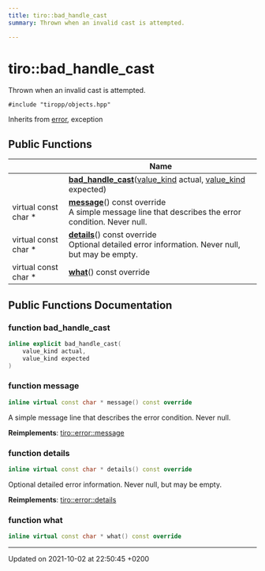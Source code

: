 ```yaml
---
title: tiro::bad_handle_cast
summary: Thrown when an invalid cast is attempted. 

---
```


# tiro::bad_handle_cast



Thrown when an invalid cast is attempted. 


`#include "tiropp/objects.hpp"`

Inherits from [error](/docs/api/classes/classtiro_1_1error), exception

## Public Functions

|                | Name           |
| -------------- | -------------- |
| | **[bad_handle_cast](/docs/api/classes/classtiro_1_1bad__handle__cast#function-bad-handle-cast)**([value&#95;kind](/docs/api/namespaces/namespacetiro#enum-value-kind) actual, [value&#95;kind](/docs/api/namespaces/namespacetiro#enum-value-kind) expected) |
| virtual const char * | **[message](/docs/api/classes/classtiro_1_1bad__handle__cast#function-message)**() const override<br>A simple message line that describes the error condition. Never null.  |
| virtual const char * | **[details](/docs/api/classes/classtiro_1_1bad__handle__cast#function-details)**() const override<br>Optional detailed error information. Never null, but may be empty.  |
| virtual const char * | **[what](/docs/api/classes/classtiro_1_1bad__handle__cast#function-what)**() const override |

## Public Functions Documentation

### function bad_handle_cast

```cpp
inline explicit bad_handle_cast(
    value_kind actual,
    value_kind expected
)
```


### function message

```cpp
inline virtual const char * message() const override
```

A simple message line that describes the error condition. Never null. 

**Reimplements**: [tiro::error::message](/docs/api/classes/classtiro_1_1error#function-message)


### function details

```cpp
inline virtual const char * details() const override
```

Optional detailed error information. Never null, but may be empty. 

**Reimplements**: [tiro::error::details](/docs/api/classes/classtiro_1_1error#function-details)


### function what

```cpp
inline virtual const char * what() const override
```


-------------------------------

Updated on 2021-10-02 at 22:50:45 +0200